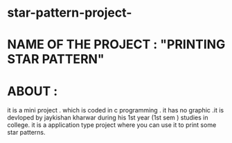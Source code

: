 # star-pattern-project-

# NAME OF THE PROJECT : "PRINTING STAR PATTERN"
# ABOUT :
it is a mini project . which is coded in c programming . it has no graphic .it is devloped by jaykishan kharwar
during his 1st year (1st sem ) studies in college. it is a application type project where you can use it to print some star 
patterns.
